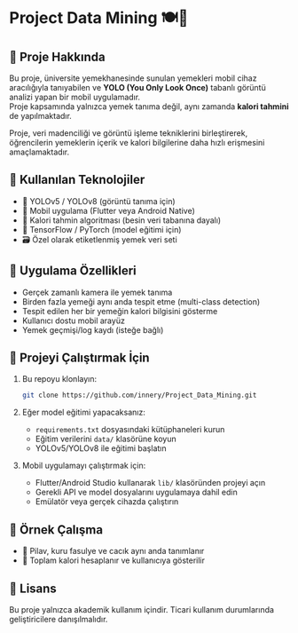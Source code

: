 
# Project Data Mining 🍽️📱

## 🧾 Proje Hakkında

Bu proje, üniversite yemekhanesinde sunulan yemekleri mobil cihaz aracılığıyla tanıyabilen ve **YOLO (You Only Look Once)** tabanlı görüntü analizi yapan bir mobil uygulamadır.  
Proje kapsamında yalnızca yemek tanıma değil, aynı zamanda **kalori tahmini** de yapılmaktadır.

Proje, veri madenciliği ve görüntü işleme tekniklerini birleştirerek, öğrencilerin yemeklerin içerik ve kalori bilgilerine daha hızlı erişmesini amaçlamaktadır.

## 🧠 Kullanılan Teknolojiler

- 📸 YOLOv5 / YOLOv8 (görüntü tanıma için)
- 📱 Mobil uygulama (Flutter veya Android Native)
- 🧮 Kalori tahmin algoritması (besin veri tabanına dayalı)
- 🧾 TensorFlow / PyTorch (model eğitimi için)
- 🗃️ Özel olarak etiketlenmiş yemek veri seti

## 🚀 Uygulama Özellikleri

- Gerçek zamanlı kamera ile yemek tanıma
- Birden fazla yemeği aynı anda tespit etme (multi-class detection)
- Tespit edilen her bir yemeğin kalori bilgisini gösterme
- Kullanıcı dostu mobil arayüz
- Yemek geçmişi/log kaydı (isteğe bağlı)

## 🔧 Projeyi Çalıştırmak İçin

1. Bu repoyu klonlayın:
   ```bash
   git clone https://github.com/innery/Project_Data_Mining.git
   ```

2. Eğer model eğitimi yapacaksanız:
   - `requirements.txt` dosyasındaki kütüphaneleri kurun
   - Eğitim verilerini `data/` klasörüne koyun
   - YOLOv5/YOLOv8 ile eğitimi başlatın

3. Mobil uygulamayı çalıştırmak için:
   - Flutter/Android Studio kullanarak `lib/` klasöründen projeyi açın
   - Gerekli API ve model dosyalarını uygulamaya dahil edin
   - Emülatör veya gerçek cihazda çalıştırın

## 📸 Örnek Çalışma

- 🍛 Pilav, kuru fasulye ve cacık aynı anda tanımlanır
- 🔢 Toplam kalori hesaplanır ve kullanıcıya gösterilir

## 📄 Lisans

Bu proje yalnızca akademik kullanım içindir. Ticari kullanım durumlarında geliştiricilere danışılmalıdır.
